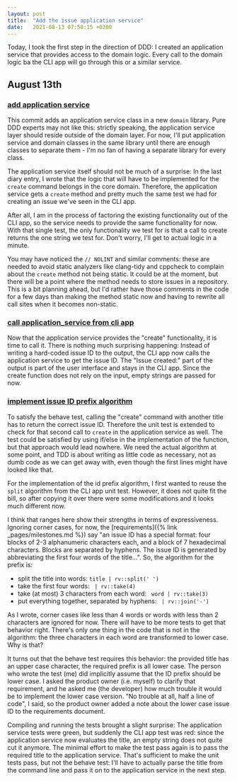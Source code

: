 ```yaml
---
layout: post
title:  "Add the issue application service"
date:   2021-08-13 07:50:15 +0200
---
```


Today, I took the first step in the direction of DDD: I created an application service that provides access to the domain logic. Every call to the domain logic ba the CLI app will go through this or a similar service.
<!--more-->

## August 13th
### [add application service](https://github.com/arnemertz/fix/commit/7d033e07a3a3a5520b41e95b35e49fae1503b151)

This commit adds an application service class in a new `domain` library. Pure DDD experts may not like this: strictly speaking, the application service layer should reside outside of the domain layer. For now, I'll put application service and domain classes in the same library until there are enough classes to separate them - I'm no fan of having a separate library for every class.

The application service itself should not be much of a surprise: In the last diary entry, I wrote that the logic that will have to be implemented for the `create` command belongs in the core domain. Therefore, the application service gets a `create` method and pretty much the same test we had for creating an issue we've seen in the CLI app.

After all, I am in the process of factoring the existing functionality out of the CLI app, so the service needs to provide the same functionality for now. With that single test, the only functionality we test for is that a call to create returns the one string we test for. Don't worry, I'll get to actual logic in a minute.

You may have noticed the `// NOLINT` and similar comments: these are needed to avoid static analyzers like clang-tidy and cppcheck to complain about the `create` method not being static. It could be at the moment, but there will be a point where the method needs to store issues in a repository. This is a bit planning ahead, but I'd rather have those comments in the code for a few days than making the method static now and having to rewrite all call sites when it becomes non-static.


### [call application_service from cli app](https://github.com/arnemertz/fix/commit/c4a28924d901e9712976be129c23cc149946bc98)

Now that the application service provides the "create" functionality, it is time to call it. There is nothing much surprising happening: Instead of writing a hard-coded issue ID to the output, the CLI app now calls the application service to get the issue ID. The "Issue created:" part of the output is part of the user interface and stays in the CLI app. Since the create function does not rely on the input, empty strings are passed for now.


### [implement issue ID prefix algorithm](https://github.com/arnemertz/fix/commit/a1f6c842ae690b965b20cb040d0b4f6d8745377f)

To satisfy the behave test, calling the "create" command with another title has to return the correct issue ID. Therefore the unit test is extended to check for that second call to `create` in the application service as well.
The test could be satisfied by using if/else in the implementation of the function, but that approach would lead nowhere. We need the actual algorithm at some point, and TDD is about writing as little code as necessary, not as dumb code as we can get away with, even though the first lines might have looked like that.

For the implementation of the id prefix algorithm, I first wanted to reuse the `split` algorithm from the CLI app unit test. However, it does not quite fit the bill, so after copying it over there were some modifications and it looks much different now.

I think that ranges here show their strengths in terms of expressiveness. Ignoring corner cases, for now, the [requirements]({% link _pages/milestones.md %}) say "an issue ID has a special format: four blocks of 2-3 alphanumeric characters each, and a block of 7 hexadecimal characters. Blocks are separated by hyphens. The issue ID is generated by abbreviating the first four words of the title...". So, the algorithm for the prefix is:

- split the title into words: `title | rv::split(' ')`
- take the first four words: ` | rv::take(4)`
- take (at most) 3 characters from each word: ` word | rv::take(3)`
- put everything together, separated by hyphens: ` | rv::join('-')`

As I wrote, corner cases like less than 4 words or words with less than 2 characters are ignored for now. There will have to be more tests to get that behavior right. There's only one thing in the code that is not in the algorithm: the three characters in each word are transformed to lower case. Why is that?

It turns out that the behave test requires this behavior: the provided title has an upper case character, the required prefix is all lower case. The person who wrote the test (me) did implicitly assume that the ID prefix should be lower case. I asked the product owner (i.e. myself) to clarify that requirement, and he asked me (the developer) how much trouble it would be to implement the lower case version. "No trouble at all, half a line of code", I said, so the product owner added a note about the lower case issue ID to the requirements document.

Compiling and running the tests brought a slight surprise: The application service tests were green, but suddenly the CLI app test was red: since the application service now evaluates the title, an empty string does not quite cut it anymore. The minimal effort to make the test pass again is to pass the required title to the application service. That's sufficient to make the unit tests pass, but not the behave test: I'll have to actually parse the title from the command line and pass it on to the application service in the next step.

